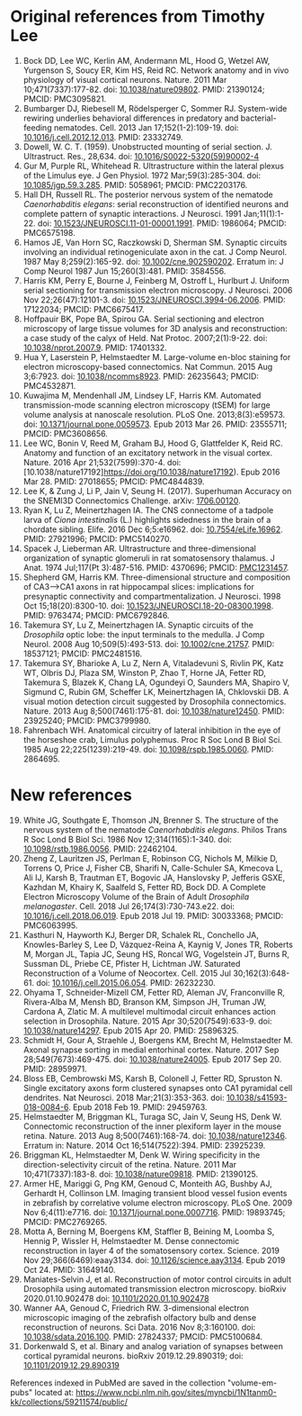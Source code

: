 # Original references from Timothy Lee
1. Bock DD, Lee WC, Kerlin AM, Andermann ML, Hood G, Wetzel AW, Yurgenson S, Soucy ER, Kim HS, Reid RC. Network anatomy and in vivo physiology of visual cortical neurons. Nature. 2011 Mar 10;471(7337):177-82. doi: [10.1038/nature09802](https://doi.org/10.1038/nature09802). PMID: 21390124; PMCID: PMC3095821.
2. Bumbarger DJ, Riebesell M, R&ouml;delsperger C, Sommer RJ. System-wide rewiring underlies behavioral differences in predatory and bacterial-feeding nematodes. Cell. 2013 Jan 17;152(1-2):109-19. doi: [10.1016/j.cell.2012.12.013](https://doi.org/10.1016/j.cell.2012.12.013). PMID: 23332749.  
3. Dowell, W. C. T. (1959). Unobstructed mounting of serial section. J. Ultrastruct. Res., 28,634. doi: [10.1016/S0022-5320(59)90002-4](https://doi.org/10.1016/S0022-5320(59)90002-4)
4. Gur M, Purple RL, Whitehead R. Ultrastructure within the lateral plexus of the Limulus eye. J Gen Physiol. 1972 Mar;59(3):285-304. doi: [10.1085/jgp.59.3.285](https://doi.org/10.1085/jgp.59.3.285). PMID: 5058961; PMCID: PMC2203176.
5. Hall DH, Russell RL. The posterior nervous system of the nematode *Caenorhabditis elegans*: serial reconstruction of identified neurons and complete pattern of synaptic interactions. J Neurosci. 1991 Jan;11(1):1-22. doi: [10.1523/JNEUROSCI.11-01-00001.1991](https://doi.org/10.1523/jneurosci.11-01-00001.1991). PMID: 1986064; PMCID: PMC6575198.
6. Hamos JE, Van Horn SC, Raczkowski D, Sherman SM. Synaptic circuits involving an individual retinogeniculate axon in the cat. J Comp Neurol. 1987 May 8;259(2):165-92. doi: [10.1002/cne.902590202](https://doi.org/10.1002/cne.902590202). Erratum in: J Comp Neurol 1987 Jun 15;260(3):481. PMID: 3584556.
7. Harris KM, Perry E, Bourne J, Feinberg M, Ostroff L, Hurlburt J. Uniform serial sectioning for transmission electron microscopy. J Neurosci. 2006 Nov 22;26(47):12101-3. doi: [10.1523/JNEUROSCI.3994-06.2006](https://doi.org/10.1523/jneurosci.3994-06.2006). PMID: 17122034; PMCID: PMC6675417.
8. Hoffpauir BK, Pope BA, Spirou GA. Serial sectioning and electron microscopy of large tissue volumes for 3D analysis and reconstruction: a case study of the calyx of Held. Nat Protoc. 2007;2(1):9-22. doi: [10.1038/nprot.2007.9](https://doi.org/10.1038/nprot.2007.9). PMID: 17401332.
9. Hua Y, Laserstein P, Helmstaedter M. Large-volume en-bloc staining for electron microscopy-based connectomics. Nat Commun. 2015 Aug 3;6:7923. doi: [10.1038/ncomms8923](https://doi.org/10.1038/ncomms8923). PMID: 26235643; PMCID: PMC4532871.
10.	Kuwajima M, Mendenhall JM, Lindsey LF, Harris KM. Automated transmission-mode scanning electron microscopy (tSEM) for large volume analysis at nanoscale resolution. PLoS One. 2013;8(3):e59573. doi: [10.1371/journal.pone.0059573](https://doi.org/10.1371/journal.pone.0059573). Epub 2013 Mar 26. PMID: 23555711; PMCID: PMC3608656. 
11. Lee WC, Bonin V, Reed M, Graham BJ, Hood G, Glattfelder K, Reid RC. Anatomy and function of an excitatory network in the visual cortex. Nature. 2016 Apr 21;532(7599):370-4. doi: [10.1038/nature17192]https://doi.org/10.1038/nature17192). Epub 2016 Mar 28. PMID: 27018655; PMCID: PMC4844839.
12. Lee K, & Zung J, Li P, Jain V, Seung H. (2017). Superhuman Accuracy on the SNEMI3D Connectomics Challenge. arXiv: [1706.00120](https://arxiv.org/abs/1706.00120v1).
13. Ryan K, Lu Z, Meinertzhagen IA. The CNS connectome of a tadpole larva of *Ciona intestinalis* (L.) highlights sidedness in the brain of a chordate sibling. Elife. 2016 Dec 6;5:e16962. doi: [10.7554/eLife.16962](https://doi.org/10.7554/elife.16962). PMID: 27921996; PMCID: PMC5140270.
14.	Spacek J, Lieberman AR. Ultrastructure and three-dimensional organization of synaptic glomeruli in rat somatosensory thalamus. J Anat. 1974 Jul;117(Pt 3):487-516. PMID: 4370696; PMCID: [PMC1231457](http://www.ncbi.nlm.nih.gov/pmc/articles/pmc1231457/).
15. Shepherd GM, Harris KM. Three-dimensional structure and composition of CA3-->CA1 axons in rat hippocampal slices: implications for presynaptic connectivity and compartmentalization. J Neurosci. 1998 Oct 15;18(20):8300-10. doi: [10.1523/JNEUROSCI.18-20-08300.1998](https://doi.org/10.1523/jneurosci.18-20-08300.1998). PMID: 9763474; PMCID: PMC6792846.
16. Takemura SY, Lu Z, Meinertzhagen IA. Synaptic circuits of the *Drosophila* optic lobe: the input terminals to the medulla. J Comp Neurol. 2008 Aug 10;509(5):493-513. doi: [10.1002/cne.21757](https://doi.org/10.1002/cne.21757). PMID: 18537121; PMCID: PMC2481516.
17. Takemura SY, Bharioke A, Lu Z, Nern A, Vitaladevuni S, Rivlin PK, Katz WT, Olbris DJ, Plaza SM, Winston P, Zhao T, Horne JA, Fetter RD, Takemura S, Blazek K, Chang LA, Ogundeyi O, Saunders MA, Shapiro V, Sigmund C, Rubin GM, Scheffer LK, Meinertzhagen IA, Chklovskii DB. A visual motion detection circuit suggested by Drosophila connectomics. Nature. 2013 Aug 8;500(7461):175-81. doi: [10.1038/nature12450](http://doi.org/10.1038/nature12450). PMID: 23925240; PMCID: PMC3799980.
18. Fahrenbach WH. Anatomical circuitry of lateral inhibition in the eye of the horseshoe crab, Limulus polyphemus. Proc R Soc Lond B Biol Sci. 1985 Aug 22;225(1239):219-49. doi: [10.1098/rspb.1985.0060](https://doi.org/10.1098/rspb.1985.0060). PMID: 2864695.


# New references

19. White JG, Southgate E, Thomson JN, Brenner S. The structure of the nervous system of the nematode *Caenorhabditis elegans*. Philos Trans R Soc Lond B Biol Sci. 1986 Nov 12;314(1165):1-340. doi: [10.1098/rstb.1986.0056](https://doi.org/10.1098/rstb.1986.0056). PMID: 22462104.
20. Zheng Z, Lauritzen JS, Perlman E, Robinson CG, Nichols M, Milkie D, Torrens O, Price J, Fisher CB, Sharifi N, Calle-Schuler SA, Kmecova L, Ali IJ, Karsh B, Trautman ET, Bogovic JA, Hanslovsky P, Jefferis GSXE, Kazhdan M, Khairy K, Saalfeld S, Fetter RD, Bock DD. A Complete Electron Microscopy Volume of the Brain of Adult *Drosophila melanogaster*. Cell. 2018 Jul 26;174(3):730-743.e22. doi: [10.1016/j.cell.2018.06.019](https://doi.org/10.1016/j.cell.2018.06.019). Epub 2018 Jul 19. PMID: 30033368; PMCID: PMC6063995.
21.	Kasthuri N, Hayworth KJ, Berger DR, Schalek RL, Conchello JA, Knowles-Barley S, Lee D, V&aacute;zquez-Reina A, Kaynig V, Jones TR, Roberts M, Morgan JL, Tapia JC, Seung HS, Roncal WG, Vogelstein JT, Burns R, Sussman DL, Priebe CE, Pfister H, Lichtman JW. Saturated Reconstruction of a Volume of Neocortex. Cell. 2015 Jul 30;162(3):648-61. doi: [10.1016/j.cell.2015.06.054](https://doi.org/10.1016/j.cell.2015.06.054). PMID: 26232230.
22.	Ohyama T, Schneider-Mizell CM, Fetter RD, Aleman JV, Franconville R, Rivera-Alba M, Mensh BD, Branson KM, Simpson JH, Truman JW, Cardona A, Zlatic M. A multilevel multimodal circuit enhances action selection in Drosophila. Nature. 2015 Apr 30;520(7549):633-9. doi: [10.1038/nature14297](https://doi.org/10.1038/nature14297). Epub 2015 Apr 20. PMID: 25896325.
23. Schmidt H, Gour A, Straehle J, Boergens KM, Brecht M, Helmstaedter M. Axonal synapse sorting in medial entorhinal cortex. Nature. 2017 Sep 28;549(7673):469-475. doi: [10.1038/nature24005](https://doi.org/10.1038/nature24005). Epub 2017 Sep 20. PMID: 28959971.
24. Bloss EB, Cembrowski MS, Karsh B, Colonell J, Fetter RD, Spruston N. Single excitatory axons form clustered synapses onto CA1 pyramidal cell dendrites. Nat Neurosci. 2018 Mar;21(3):353-363. doi: [10.1038/s41593-018-0084-6](https://doi.org/10.1038/s41593-018-0084-6). Epub 2018 Feb 19. PMID: 29459763.
25. Helmstaedter M, Briggman KL, Turaga SC, Jain V, Seung HS, Denk W. Connectomic reconstruction of the inner plexiform layer in the mouse retina. Nature. 2013 Aug 8;500(7461):168-74. doi: [10.1038/nature12346](https://doi.org/10.1038/nature12346). Erratum in: Nature. 2014 Oct 16;514(7522):394. PMID: 23925239.
26. Briggman KL, Helmstaedter M, Denk W. Wiring specificity in the direction-selectivity circuit of the retina. Nature. 2011 Mar 10;471(7337):183-8. doi: [10.1038/nature09818](https://doi.org/10.1038/nature09818). PMID: 21390125.
27. Armer HE, Mariggi G, Png KM, Genoud C, Monteith AG, Bushby AJ, Gerhardt H, Collinson LM. Imaging transient blood vessel fusion events in zebrafish by correlative volume electron microscopy. PLoS One. 2009 Nov 6;4(11):e7716. doi: [10.1371/journal.pone.0007716](https://doi.org/10.1371/journal.pone.0007716). PMID: 19893745; PMCID: PMC2769265.
28. Motta A, Berning M, Boergens KM, Staffler B, Beining M, Loomba S, Hennig P, Wissler H, Helmstaedter M. Dense connectomic reconstruction in layer 4 of the somatosensory cortex. Science. 2019 Nov 29;366(6469):eaay3134. doi: [10.1126/science.aay3134](https://doi.org/10.1126/science.aay3134). Epub 2019 Oct 24. PMID: 31649140.
29. Maniates-Selvin J, et al. Reconstruction of motor control circuits in adult Drosophila using automated transmission electron microscopy. bioRxiv 2020.01.10.902478 doi: [10.1101/2020.01.10.902478](https://doi.org/10.1101/2020.01.10.902478)
30. Wanner AA, Genoud C, Friedrich RW. 3-dimensional electron microscopic imaging of the zebrafish olfactory bulb and dense reconstruction of neurons. Sci Data. 2016 Nov 8;3:160100. doi: [10.1038/sdata.2016.100](https://doi.org/10.1038/sdata.2016.100). PMID: 27824337; PMCID: PMC5100684.
31. Dorkenwald S, et al. Binary and analog variation of synapses between cortical pyramidal neurons. bioRxiv 2019.12.29.890319; doi: [10.1101/2019.12.29.890319](https://doi.org/10.1101/2019.12.29.890319)


References indexed in PubMed are saved in the collection "volume-em-pubs" located at: 
https://www.ncbi.nlm.nih.gov/sites/myncbi/1N1tanm0-kk/collections/59211574/public/